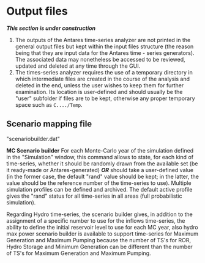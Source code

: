 # Output files

_**This section is under construction**_

1. The outputs of the Antares time-series analyzer are not printed in the general output files but kept within
   the input files structure (the reason being that they are input data for the Antares time - series generators).
   The associated data may nonetheless be accessed to be reviewed, updated and deleted at any time through the GUI.
4. The times-series analyzer requires the use of a temporary directory in which intermediate files are created
   in the course of the analysis and deleted in the end, unless the user wishes to keep them for further examination.
   Its location is user-defined and should usually be the "user" subfolder if files are to be kept, otherwise any
   proper temporary space such as `C..../Temp`.

## Scenario mapping file
"scenariobuilder.dat"  

**MC Scenario builder** For each Monte-Carlo year of the simulation defined in the "Simulation" window,
this command allows to state, for each kind of time-series, whether it should be randomly drawn from
the available set (be it ready-made or Antares-generated) _**OR**_ should take a user-defined value
(in the former case, the default "rand" value should be kept; in the latter, the value should be the reference number
of the time-series to use). Multiple simulation profiles can be defined and archived.
The default active profile gives the "rand" status for all time-series in all areas (full probabilistic simulation).

Regarding Hydro time-series, the scenario builder gives, in addition to the assignment of a specific number to use
for the inflows time-series, the ability to define the initial reservoir level to use for each MC year, also hydro
max power scenario builder is available to support time-series for Maximum Generation and Maximum Pumping because
the number of TS's for ROR, Hydro Storage and Minimum Generation can be different than the  number of TS's for
Maximum Generation and Maximum Pumping.